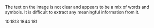 The text on the image is not clear and appears to be a mix of words and symbols. It is difficult to extract any meaningful information from it.





10.1813 1844
181